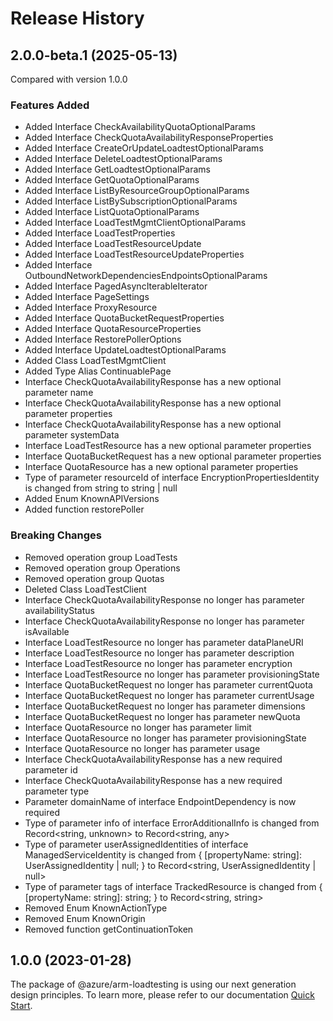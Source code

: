 # Release History
    
## 2.0.0-beta.1 (2025-05-13)
Compared with version 1.0.0
    
### Features Added

  - Added Interface CheckAvailabilityQuotaOptionalParams
  - Added Interface CheckQuotaAvailabilityResponseProperties
  - Added Interface CreateOrUpdateLoadtestOptionalParams
  - Added Interface DeleteLoadtestOptionalParams
  - Added Interface GetLoadtestOptionalParams
  - Added Interface GetQuotaOptionalParams
  - Added Interface ListByResourceGroupOptionalParams
  - Added Interface ListBySubscriptionOptionalParams
  - Added Interface ListQuotaOptionalParams
  - Added Interface LoadTestMgmtClientOptionalParams
  - Added Interface LoadTestProperties
  - Added Interface LoadTestResourceUpdate
  - Added Interface LoadTestResourceUpdateProperties
  - Added Interface OutboundNetworkDependenciesEndpointsOptionalParams
  - Added Interface PagedAsyncIterableIterator
  - Added Interface PageSettings
  - Added Interface ProxyResource
  - Added Interface QuotaBucketRequestProperties
  - Added Interface QuotaResourceProperties
  - Added Interface RestorePollerOptions
  - Added Interface UpdateLoadtestOptionalParams
  - Added Class LoadTestMgmtClient
  - Added Type Alias ContinuablePage
  - Interface CheckQuotaAvailabilityResponse has a new optional parameter name
  - Interface CheckQuotaAvailabilityResponse has a new optional parameter properties
  - Interface CheckQuotaAvailabilityResponse has a new optional parameter systemData
  - Interface LoadTestResource has a new optional parameter properties
  - Interface QuotaBucketRequest has a new optional parameter properties
  - Interface QuotaResource has a new optional parameter properties
  - Type of parameter resourceId of interface EncryptionPropertiesIdentity is changed from string to string | null
  - Added Enum KnownAPIVersions
  - Added function restorePoller

### Breaking Changes

  - Removed operation group LoadTests
  - Removed operation group Operations
  - Removed operation group Quotas
  - Deleted Class LoadTestClient
  - Interface CheckQuotaAvailabilityResponse no longer has parameter availabilityStatus
  - Interface CheckQuotaAvailabilityResponse no longer has parameter isAvailable
  - Interface LoadTestResource no longer has parameter dataPlaneURI
  - Interface LoadTestResource no longer has parameter description
  - Interface LoadTestResource no longer has parameter encryption
  - Interface LoadTestResource no longer has parameter provisioningState
  - Interface QuotaBucketRequest no longer has parameter currentQuota
  - Interface QuotaBucketRequest no longer has parameter currentUsage
  - Interface QuotaBucketRequest no longer has parameter dimensions
  - Interface QuotaBucketRequest no longer has parameter newQuota
  - Interface QuotaResource no longer has parameter limit
  - Interface QuotaResource no longer has parameter provisioningState
  - Interface QuotaResource no longer has parameter usage
  - Interface CheckQuotaAvailabilityResponse has a new required parameter id
  - Interface CheckQuotaAvailabilityResponse has a new required parameter type
  - Parameter domainName of interface EndpointDependency is now required
  - Type of parameter info of interface ErrorAdditionalInfo is changed from Record<string, unknown> to Record<string, any>
  - Type of parameter userAssignedIdentities of interface ManagedServiceIdentity is changed from {
        [propertyName: string]: UserAssignedIdentity | null;
    } to Record<string, UserAssignedIdentity | null>
  - Type of parameter tags of interface TrackedResource is changed from {
        [propertyName: string]: string;
    } to Record<string, string>
  - Removed Enum KnownActionType
  - Removed Enum KnownOrigin
  - Removed function getContinuationToken
    
    
## 1.0.0 (2023-01-28)

The package of @azure/arm-loadtesting is using our next generation design principles. To learn more, please refer to our documentation [Quick Start](https://aka.ms/azsdk/js/mgmt/quickstart).
